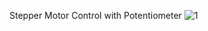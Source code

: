 Stepper Motor Control with Potentiometer
![1](https://github.com/RaakSapphire/Arduino-starter-Kit-Handbook/assets/169776060/e8aa9b65-d080-4324-ac59-737580e5d94e)
